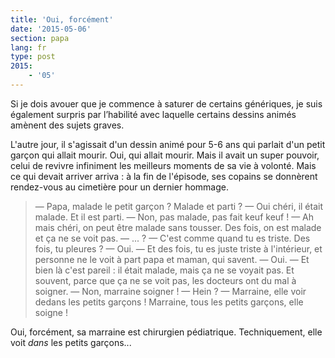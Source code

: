 ```yaml
---
title: 'Oui, forcément'
date: '2015-05-06'
section: papa
lang: fr
type: post
2015:
    - '05'
---
```


Si je dois avouer que je commence à saturer de certains génériques, je suis également surpris par l’habilité avec laquelle certains dessins animés amènent des sujets graves.

L'autre jour, il s'agissait d'un dessin animé pour 5-6 ans qui parlait d'un petit garçon qui allait mourir. Oui, qui allait mourir. Mais il avait un super pouvoir, celui de revivre infiniment les meilleurs moments de sa vie à volonté. Mais ce qui devait arriver arriva : à la fin de l'épisode, ses copains se donnèrent rendez-vous au cimetière pour un dernier hommage.

> — Papa, malade le petit garçon ? Malade et parti ?
> — Oui chéri, il était malade. Et il est parti.
> — Non, pas malade, pas fait keuf keuf !
> — Ah mais chéri, on peut être malade sans tousser. Des fois, on est malade et ça ne se voit pas.
> — ... ?
> — C'est comme quand tu es triste. Des fois, tu pleures ?
> — Oui.
> — Et des fois, tu es juste triste à l'intérieur, et personne ne le voit à part papa et maman, qui savent.
> — Oui.
> — Et bien là c'est pareil : il était malade, mais ça ne se voyait pas. Et souvent, parce que ça ne se voit pas, les docteurs ont du mal à soigner.
> — Non, marraine soigner !
> — Hein ?
> — Marraine, elle voir dedans les petits garçons ! Marraine, tous les petits garçons, elle soigne !

Oui, forcément, sa marraine est chirurgien pédiatrique. Techniquement, elle voit _dans_ les petits garçons...
